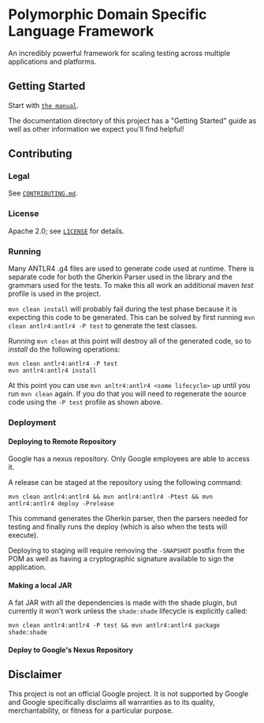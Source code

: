# Polymorphic Domain Specific Language Framework

An incredibly powerful framework for scaling testing across multiple
applications and platforms.

## Getting Started

Start with [`the manual`](documentation/polymorphic_dsl_manual.adoc).

The documentation directory of this project has a "Getting Started" guide as well as other information we expect you'll find helpful!


## Contributing

### Legal 

See [`CONTRIBUTING.md`](CONTRIBUTING.md).

### License

Apache 2.0; see [`LICENSE`](LICENSE) for details.

### Running

Many ANTLR4 .g4 files are used to  generate code used at runtime. There is separate code for both the Gherkin Parser used in the library and the grammars used for the tests. To make this all work an additional maven *test* profile is used in the project.

`mvn clean install` will probably fail during the test phase because it is expecting this code to be generated. This can be solved by first running
`mvn clean antlr4:antlr4 -P test`
to generate the test classes.


Running `mvn clean` at this point will destroy all of the generated code, so to *install* do the following operations:

```
mvn clean antlr4:antlr4 -P test
mvn antlr4:antlr4 install
```

At this point you can use `mvn anltr4:antlr4 <some lifecycle>` up until you run `mvn clean` again. If you do that you will need to regenerate the source code using the `-P test` profile as shown above.

### Deployment

#### Deploying to Remote Repository

Google has a nexus repository. Only Google employees are able to access it.

A release can be staged at the repository using the following command:

`mvn clean antlr4:antlr4 && mvn antlr4:antlr4 -Ptest && mvn antlr4:antlr4 deploy -Prelease`

This command generates the Gherkin parser, then the parsers needed for testing and finally runs the deploy (which is also when the tests will execute).

Deploying to staging will require removing the `-SNAPSHOT` postfix from the POM as well as having a cryptographic signature available to sign the application.

#### Making a local JAR

A fat JAR with all the dependencies is made with the shade plugin, but currently it won't work unless the `shade:shade` lifecycle is explicitly called:

`mvn clean antlr4:antlr4 -P test && mvn antlr4:antlr4 package shade:shade`

#### Deploy to Google's Nexus Repository


## Disclaimer

This project is not an official Google project. It is not supported by
Google and Google specifically disclaims all warranties as to its quality,
merchantability, or fitness for a particular purpose.
